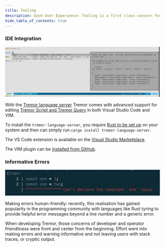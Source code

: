 ```yaml
---
title: Tooling
description: Good User Experience- Tooling is a first class concern for Tremor.
hide_table_of_contents: true
---
```


### IDE Integration

![tremor-vim](/img/tremor/tremor-vim.png)

With the [Tremor language server](https://github.com/tremor-rs/tremor-language-server) Tremor comes with advanced support for editing [Tremor Script and Tremor Query](https://tremor.rs/getting-started/scripting) in both Visual Studio Code and VIM.

To install the `tremor-language-server`, you require [Rust to be set up](https://rustup.rs) on your system and then can simply run `cargo install tremor-language-server`.

The VS Code extension is available on the [Visual Studio Marketplace](https://marketplace.visualstudio.com/items?itemName=tremorproject.tremor-language-features).

The VIM plugin can be [installed from GitHub](https://github.com/tremor-rs/tremor-vim).

### Informative Errors

![tremor-error](/img/tremor/error.png)

Making errors human-friendly: recently, this realisation has gained popularity in the programming community with languages like Rust tyring to provide helpful error messages beyond a line number and a generic error.

When developing Tremor, those concerns of developer and operator friendliness were front and center from the beginning. Effort went into making errors and warning informative and not leaving users with stack traces, or cryptic output.
